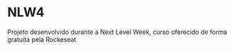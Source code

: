 # NLW4
Projeto desenvolvido durante a Next Level Week, curso oferecido de forma gratuita pela Rockeseat
